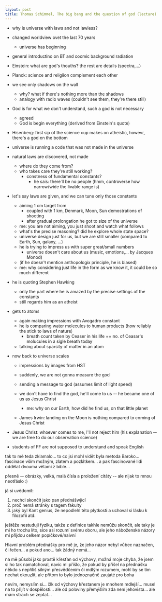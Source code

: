 ```yaml
---
layout: post
title: Thomas Schimmel, The big bang and the question of god (lecture)
---
```


- why is universe with laws and not lawless?
- changed worldview ovet the last 70 years
  - universe has beginning
- general introductino on BT and cocmic background radiation
- Einstein: what are god's thouths? the rest are details (spectra,...)
- Planck: science and religiion complement each other
- we see only shadows on the wall
  - why? what if there's nothing more than the shadows
  - analogy with radio waves (couldn't see them, they're there still)
- God is for what we don't understand, such a god is not necessary
  - agreed
  - God is begin everything (derived from Einstein's quote)
- Hisenberg: first sip of the science cup makes on atheistic, howevr, there's a
  god on the bottom
- universe is running a code that was not made in the universe
- natural laws are discovered, not made
  - where do they come from?
  - who takes care they're still working?
    - constness of fundamental constants?
      - he sais: there'll be no people (hmm, controverse how narrow/wide the
	livable range is)
- let's say laws are given, and we can tune only those constants
  - aiming 1 cm target from 
    - coupled with 1 km, Denmark, Moon, Sun demostrations of shooting
    - after gradual prolongation he got to size of the universe
  - me: you are not aiming, you just shoot and watch what follows
  - what's the precise reasoning? did he explore whole state space?
  - universe design just for us, but we are still smaller (compared to Earth,
    Sun, galaxy, ...)
  - he is trying to impress us with super great/small numbers
    - universe doesn't care about us (music, emotions,... by Jacques Monod)
  - (if he doesn'ŧ mention anthopologix principle, he is biased)
  - me: why considering just life in the form as we know it, it could be so
    much different
- he is quoting Stephen Hawking
  - only the part where he is amazed by the precise settings of the constants
  - still regards him as an atheist

- gets to atoms
  - again making impressions with Avogadro constant
  - he is comparing water molecules to human products (how reliably the stick
    to laws of nature)
    - breath count taken by Ceaser in his life == no. of Ceasar's molucules in a
      sigle breath today
  - talking about sparsity of matter in an atom

- now back to universe scales
  - impressions by images from HST

  - suddenly, we are not gonna measure the god
  - sending a message to god (assumes limit of light speed)
  - we don't have to find the god, he'll come to us -- he became one of us as
    Jesus Christ
    - me: why on our Earth, how did he find us, on that little planet
  - James Irwin: landing on the Moon is nothing compared to coming of Jesus Christ
- Jesus Christ: whoever comes to me, I'll not reject him (his explanation -- we
  are free to do our observation science)

- students of FF are not supposed to understand and speak English


tak to mě teda zklamalo... to co jsi mohl vidět byla metoda Baroko... fascinace
vším možným, zlatem a pozlátkem... a pak fascinované lidi oddělat dvouma větami
z bible...

přesně -- obrázky, velká, malá čísla a proložení citáty -- ale nijak to mnou
neotřáslo :)

já si uvědomil:
1) nechci skončit jako pan přednášwjící
2) proč nemá stránky s tagem fakulty
3) jaký byl Kant genius, že nepodlehl této plytkosti a uchoval si lásku k filozofii
atd.

ještěže nestuduji fyziku, takže z definice takhle nemůžu skončit, ale taky je
mi ho trochu líto, sice asi rozumí svému oboru, ale jeho náboženské názory mi
přijdou celkem popíčkové/naivní

Hlavní problém přednášky pro mě je, že jeho názor nebyl vůbec naznačen, či řečen...
a pokud ano... tak žádný nemá...

na mě působí jako prostě křesťan od výchovy, možná moje chyba, že jsem si ho
tak namatchoval, navíc mi přišlo, že pokud by přišel na přednášku někdo s
nepříliš silným přesvědčením či mdlým rozumem, mohl by se tím nechat okouzlit,
ale přitom to bylo jednoznačně zaujaté pro boha


nevím, nemyslím si... člk od výchovy křestanem je mnohem mdlejší... musel na to
přijít v dospělosti... ale od poloviny přemýšlím zda není jehovista... ale mám
strach se zeptat...
